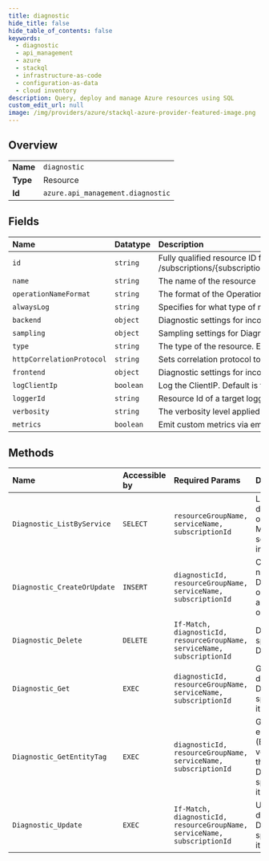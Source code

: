 ```yaml
---
title: diagnostic
hide_title: false
hide_table_of_contents: false
keywords:
  - diagnostic
  - api_management
  - azure    
  - stackql
  - infrastructure-as-code
  - configuration-as-data
  - cloud inventory
description: Query, deploy and manage Azure resources using SQL
custom_edit_url: null
image: /img/providers/azure/stackql-azure-provider-featured-image.png
---
```

  
    

## Overview
<table><tbody>
<tr><td><b>Name</b></td><td><code>diagnostic</code></td></tr>
<tr><td><b>Type</b></td><td>Resource</td></tr>
<tr><td><b>Id</b></td><td><code>azure.api_management.diagnostic</code></td></tr>
</tbody></table>

## Fields
| Name | Datatype | Description |
|:-----|:---------|:------------|
| `id` | `string` | Fully qualified resource ID for the resource. Ex - /subscriptions/&#123;subscriptionId&#125;/resourceGroups/&#123;resourceGroupName&#125;/providers/&#123;resourceProviderNamespace&#125;/&#123;resourceType&#125;/&#123;resourceName&#125; |
| `name` | `string` | The name of the resource |
| `operationNameFormat` | `string` | The format of the Operation Name for Application Insights telemetries. Default is Name. |
| `alwaysLog` | `string` | Specifies for what type of messages sampling settings should not apply. |
| `backend` | `object` | Diagnostic settings for incoming/outgoing HTTP messages to the Gateway. |
| `sampling` | `object` | Sampling settings for Diagnostic. |
| `type` | `string` | The type of the resource. E.g. "Microsoft.Compute/virtualMachines" or "Microsoft.Storage/storageAccounts" |
| `httpCorrelationProtocol` | `string` | Sets correlation protocol to use for Application Insights diagnostics. |
| `frontend` | `object` | Diagnostic settings for incoming/outgoing HTTP messages to the Gateway. |
| `logClientIp` | `boolean` | Log the ClientIP. Default is false. |
| `loggerId` | `string` | Resource Id of a target logger. |
| `verbosity` | `string` | The verbosity level applied to traces emitted by trace policies. |
| `metrics` | `boolean` | Emit custom metrics via emit-metric policy. Applicable only to Application Insights diagnostic settings. |
## Methods
| Name | Accessible by | Required Params | Description |
|:-----|:--------------|:----------------|:------------|
| `Diagnostic_ListByService` | `SELECT` | `resourceGroupName, serviceName, subscriptionId` | Lists all diagnostics of the API Management service instance. |
| `Diagnostic_CreateOrUpdate` | `INSERT` | `diagnosticId, resourceGroupName, serviceName, subscriptionId` | Creates a new Diagnostic or updates an existing one. |
| `Diagnostic_Delete` | `DELETE` | `If-Match, diagnosticId, resourceGroupName, serviceName, subscriptionId` | Deletes the specified Diagnostic. |
| `Diagnostic_Get` | `EXEC` | `diagnosticId, resourceGroupName, serviceName, subscriptionId` | Gets the details of the Diagnostic specified by its identifier. |
| `Diagnostic_GetEntityTag` | `EXEC` | `diagnosticId, resourceGroupName, serviceName, subscriptionId` | Gets the entity state (Etag) version of the Diagnostic specified by its identifier. |
| `Diagnostic_Update` | `EXEC` | `If-Match, diagnosticId, resourceGroupName, serviceName, subscriptionId` | Updates the details of the Diagnostic specified by its identifier. |
